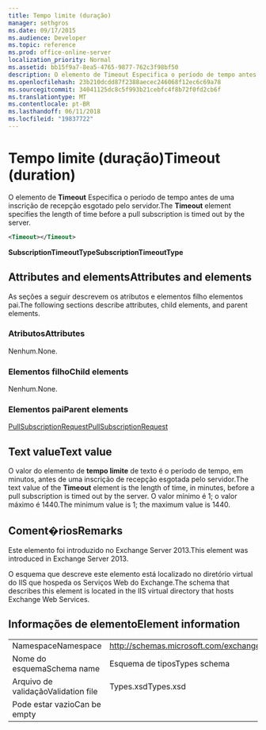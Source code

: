 ```yaml
---
title: Tempo limite (duração)
manager: sethgros
ms.date: 09/17/2015
ms.audience: Developer
ms.topic: reference
ms.prod: office-online-server
localization_priority: Normal
ms.assetid: bb15f9a7-8ea5-4765-9877-762c3f98bf50
description: O elemento de Timeout Especifica o período de tempo antes de uma inscrição de recepção esgotado pelo servidor.
ms.openlocfilehash: 23b210dcdd87f2388aecec246068f12ec6c69a78
ms.sourcegitcommit: 34041125dc8c5f993b21cebfc4f8b72f0fd2cb6f
ms.translationtype: MT
ms.contentlocale: pt-BR
ms.lasthandoff: 06/11/2018
ms.locfileid: "19837722"
---
```

# <a name="timeout-duration"></a><span data-ttu-id="e311b-103">Tempo limite (duração)</span><span class="sxs-lookup"><span data-stu-id="e311b-103">Timeout (duration)</span></span>

<span data-ttu-id="e311b-104">O elemento de **Timeout** Especifica o período de tempo antes de uma inscrição de recepção esgotado pelo servidor.</span><span class="sxs-lookup"><span data-stu-id="e311b-104">The **Timeout** element specifies the length of time before a pull subscription is timed out by the server.</span></span> 
  
```XML
<Timeout></Timeout>
```

 <span data-ttu-id="e311b-105">**SubscriptionTimeoutType**</span><span class="sxs-lookup"><span data-stu-id="e311b-105">**SubscriptionTimeoutType**</span></span>
## <a name="attributes-and-elements"></a><span data-ttu-id="e311b-106">Attributes and elements</span><span class="sxs-lookup"><span data-stu-id="e311b-106">Attributes and elements</span></span>

<span data-ttu-id="e311b-107">As seções a seguir descrevem os atributos e elementos filho elementos pai.</span><span class="sxs-lookup"><span data-stu-id="e311b-107">The following sections describe attributes, child elements, and parent elements.</span></span>
  
### <a name="attributes"></a><span data-ttu-id="e311b-108">Atributos</span><span class="sxs-lookup"><span data-stu-id="e311b-108">Attributes</span></span>

<span data-ttu-id="e311b-109">Nenhum.</span><span class="sxs-lookup"><span data-stu-id="e311b-109">None.</span></span>
  
### <a name="child-elements"></a><span data-ttu-id="e311b-110">Elementos filho</span><span class="sxs-lookup"><span data-stu-id="e311b-110">Child elements</span></span>

<span data-ttu-id="e311b-111">Nenhum.</span><span class="sxs-lookup"><span data-stu-id="e311b-111">None.</span></span>
  
### <a name="parent-elements"></a><span data-ttu-id="e311b-112">Elementos pai</span><span class="sxs-lookup"><span data-stu-id="e311b-112">Parent elements</span></span>

[<span data-ttu-id="e311b-113">PullSubscriptionRequest</span><span class="sxs-lookup"><span data-stu-id="e311b-113">PullSubscriptionRequest</span></span>](pullsubscriptionrequest.md)
  
## <a name="text-value"></a><span data-ttu-id="e311b-114">Text value</span><span class="sxs-lookup"><span data-stu-id="e311b-114">Text value</span></span>

<span data-ttu-id="e311b-115">O valor do elemento de **tempo limite** de texto é o período de tempo, em minutos, antes de uma inscrição de recepção esgotada pelo servidor.</span><span class="sxs-lookup"><span data-stu-id="e311b-115">The text value of the **Timeout** element is the length of time, in minutes, before a pull subscription is timed out by the server.</span></span> <span data-ttu-id="e311b-116">O valor mínimo é 1; o valor máximo é 1440.</span><span class="sxs-lookup"><span data-stu-id="e311b-116">The minimum value is 1; the maximum value is 1440.</span></span> 
  
## <a name="remarks"></a><span data-ttu-id="e311b-117">Coment�rios</span><span class="sxs-lookup"><span data-stu-id="e311b-117">Remarks</span></span>

<span data-ttu-id="e311b-118">Este elemento foi introduzido no Exchange Server 2013.</span><span class="sxs-lookup"><span data-stu-id="e311b-118">This element was introduced in Exchange Server 2013.</span></span>
  
<span data-ttu-id="e311b-119">O esquema que descreve este elemento está localizado no diretório virtual do IIS que hospeda os Serviços Web do Exchange.</span><span class="sxs-lookup"><span data-stu-id="e311b-119">The schema that describes this element is located in the IIS virtual directory that hosts Exchange Web Services.</span></span>
  
## <a name="element-information"></a><span data-ttu-id="e311b-120">Informações de elemento</span><span class="sxs-lookup"><span data-stu-id="e311b-120">Element information</span></span>

|||
|:-----|:-----|
|<span data-ttu-id="e311b-121">Namespace</span><span class="sxs-lookup"><span data-stu-id="e311b-121">Namespace</span></span>  <br/> |http://schemas.microsoft.com/exchange/services/2006/types  <br/> |
|<span data-ttu-id="e311b-122">Nome do esquema</span><span class="sxs-lookup"><span data-stu-id="e311b-122">Schema name</span></span>  <br/> |<span data-ttu-id="e311b-123">Esquema de tipos</span><span class="sxs-lookup"><span data-stu-id="e311b-123">Types schema</span></span>  <br/> |
|<span data-ttu-id="e311b-124">Arquivo de validação</span><span class="sxs-lookup"><span data-stu-id="e311b-124">Validation file</span></span>  <br/> |<span data-ttu-id="e311b-125">Types.xsd</span><span class="sxs-lookup"><span data-stu-id="e311b-125">Types.xsd</span></span>  <br/> |
|<span data-ttu-id="e311b-126">Pode estar vazio</span><span class="sxs-lookup"><span data-stu-id="e311b-126">Can be empty</span></span>  <br/> ||
   

